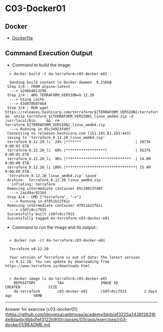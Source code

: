 # C03-Docker01

## Docker 
- [Dockerfile](Dockerfile)

## Command Execution Output
- Command to build the image:
```
  > docker build -t da-terraform:c03-docker-e01 .
  
  Sending build context to Docker daemon  9.216kB
 Step 1/4 : FROM alpine:latest
  ---> a24bb4013296
 Step 2/4 : ARG TERRAFORM_VERSION=0.12.20
  ---> Using cache
  ---> 83d870b8f4b4
 Step 3/4 : RUN wget https://releases.hashicorp.com/terraform/${TERRAFORM_VERSION}/terraform_${TERRAFORM_VERSION}_linux_amd64.zip     &&  unzip terraform_${TERRAFORM_VERSION}_linux_amd64.zip -d /usr/local/bin     &&  rm terraform_${TERRAFORM_VERSION}_linux_amd64.zip
  ---> Running in 05c34923fd0f
 Connecting to releases.hashicorp.com (151.101.81.183:443)
 saving to 'terraform_0.12.20_linux_amd64.zip'
 terraform_0.12.20_li  24% |*******                         | 3873k  0:00:03 ETA
 terraform_0.12.20_li  60% |*******************             | 9537k  0:00:01 ETA
 terraform_0.12.20_li  96% |******************************  | 14.8M  0:00:00 ETA
 terraform_0.12.20_li 100% |********************************| 15.4M  0:00:00 ETA
 'terraform_0.12.20_linux_amd64.zip' saved
 Archive:  terraform_0.12.20_linux_amd64.zip
   inflating: terraform
 Removing intermediate container 05c34923fd0f
  ---> 2acd9ac9216d
 Step 4/4 : CMD ["terraform", "-v"]
  ---> Running in 4f051b22f61c
 Removing intermediate container 4f051b22f61c
  ---> c50fc0cc7915
 Successfully built c50fc0cc7915
 Successfully tagged da-terraform:c03-docker-e01

```

- Command to run the image and its output.:
```

  > docker run -it da-terraform:c03-docker-e01

  Terraform v0.12.20

  Your version of Terraform is out of date! The latest version
  is 0.12.28. You can update by downloading from https://www.terraform.io/downloads.html


  > docker image ls da-terraform:c03-docker-e01
    REPOSITORY          TAG                 IMAGE ID            CREATED             SIZE
    da-terraform        c03-docker-e01      c50fc0cc7915        2 days ago          56MB

```

<!-- Don't change anything below this point-->
<!-- Before commiting, remove both commented lines--> 
***
Answer for exercise [c03-docker01](https://github.com/devopsacademyau/academy/blob/af3225a3436f263164e8daebc6bbd1ef3122b900/classes/03class/exercises/c03-docker01/README.md
